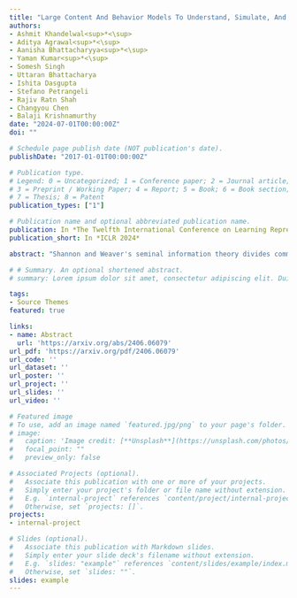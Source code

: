 ```yaml
---
title: "Large Content And Behavior Models To Understand, Simulate, And Optimize Content And Behavior"
authors:
- Ashmit Khandelwal<sup>*<\sup>
- Aditya Agrawal<sup>*<\sup>
- Aanisha Bhattacharyya<sup>*<\sup>
- Yaman Kumar<sup>*<\sup>
- Somesh Singh
- Uttaran Bhattacharya
- Ishita Dasgupta
- Stefano Petrangeli
- Rajiv Ratn Shah
- Changyou Chen
- Balaji Krishnamurthy
date: "2024-07-01T00:00:00Z"
doi: ""

# Schedule page publish date (NOT publication's date).
publishDate: "2017-01-01T00:00:00Z"

# Publication type.
# Legend: 0 = Uncategorized; 1 = Conference paper; 2 = Journal article;
# 3 = Preprint / Working Paper; 4 = Report; 5 = Book; 6 = Book section;
# 7 = Thesis; 8 = Patent
publication_types: ["1"]

# Publication name and optional abbreviated publication name.
publication: In *The Twelfth International Conference on Learning Representations*
publication_short: In *ICLR 2024*

abstract: "Shannon and Weaver's seminal information theory divides communication into three levels: technical, semantic, and effectiveness. While the technical level deals with the accurate reconstruction of transmitted symbols, the semantic and effectiveness levels deal with the inferred meaning and its effect on the receiver. Large Language Models (LLMs), with their wide generalizability, make some progress towards the second level. However, LLMs and other communication models are not conventionally designed for predicting and optimizing communication for desired receiver behaviors and intents. As a result, the effectiveness level remains largely untouched by modern communication systems. In this paper, we introduce the receivers' "behavior tokens," such as shares, likes, clicks, purchases, and retweets, in the LLM's training corpora to optimize content for the receivers and predict their behaviors. Other than showing similar performance to LLMs on content understanding tasks, our trained models show generalization capabilities on the behavior dimension for behavior simulation, content simulation, behavior understanding, and behavior domain adaptation. We show results on all these capabilities using a wide range of tasks on three corpora. We call these models Large Content and Behavior Models (LCBMs). Further, to spur more research on LCBMs, we release our new Content Behavior Corpus (CBC), a repository containing communicator, message, and corresponding receiver behavior."

# # Summary. An optional shortened abstract.
# summary: Lorem ipsum dolor sit amet, consectetur adipiscing elit. Duis posuere tellus ac convallis placerat. Proin tincidunt magna sed ex sollicitudin condimentum.

tags:
- Source Themes
featured: true

links:
- name: Abstract
  url: 'https://arxiv.org/abs/2406.06079'
url_pdf: 'https://arxiv.org/pdf/2406.06079'
url_code: ''
url_dataset: ''
url_poster: ''
url_project: ''
url_slides: ''
url_video: ''

# Featured image
# To use, add an image named `featured.jpg/png` to your page's folder. 
# image:
#   caption: 'Image credit: [**Unsplash**](https://unsplash.com/photos/pLCdAaMFLTE)'
#   focal_point: ""
#   preview_only: false

# Associated Projects (optional).
#   Associate this publication with one or more of your projects.
#   Simply enter your project's folder or file name without extension.
#   E.g. `internal-project` references `content/project/internal-project/index.md`.
#   Otherwise, set `projects: []`.
projects:
- internal-project

# Slides (optional).
#   Associate this publication with Markdown slides.
#   Simply enter your slide deck's filename without extension.
#   E.g. `slides: "example"` references `content/slides/example/index.md`.
#   Otherwise, set `slides: ""`.
slides: example
---
```


<!-- {{% callout note %}}
Click the *Cite* button above to demo the feature to enable visitors to import publication metadata into their reference management software.
{{% /callout %}}

{{% callout note %}}
Create your slides in Markdown - click the *Slides* button to check out the example.
{{% /callout %}}

Supplementary notes can be added here, including [code, math, and images](https://wowchemy.com/docs/writing-markdown-latex/). -->
